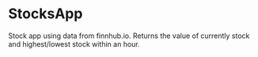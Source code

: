 # StocksApp

Stock app using data from finnhub.io. Returns the value of currently 
stock and highest/lowest stock within an hour.
